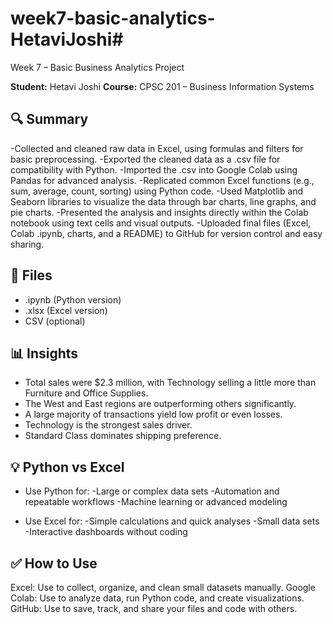 # week7-basic-analytics-HetaviJoshi#
 Week 7 – Basic Business Analytics Project

**Student:** Hetavi Joshi
**Course:** CPSC 201 – Business Information Systems

## 🔍 Summary
-Collected and cleaned raw data in Excel, using formulas and filters for basic preprocessing.
-Exported the cleaned data as a .csv file for compatibility with Python.
-Imported the .csv into Google Colab using Pandas for advanced analysis.
-Replicated common Excel functions (e.g., sum, average, count, sorting) using Python code.
-Used Matplotlib and Seaborn libraries to visualize the data through bar charts, line graphs, and pie charts.
-Presented the analysis and insights directly within the Colab notebook using text cells and visual outputs.
-Uploaded final files (Excel, Colab .ipynb, charts, and a README) to GitHub for version control and easy sharing.

## 📁 Files
- .ipynb (Python version)
- .xlsx (Excel version)
- CSV (optional)

## 📊 Insights
- Total sales were $2.3 million, with Technology selling a little more than Furniture and Office Supplies.
- The West and East regions are outperforming others significantly.
- A large majority of transactions yield low profit or even losses.
- Technology is the strongest sales driver.
- Standard Class dominates shipping preference.

## 💡 Python vs Excel
* Use Python for:
-Large or complex data sets
-Automation and repeatable workflows
-Machine learning or advanced modeling

* Use Excel for:
-Simple calculations and quick analyses
-Small data sets
-Interactive dashboards without coding

## ✅ How to Use
Excel: Use to collect, organize, and clean small datasets manually.
Google Colab: Use to analyze data, run Python code, and create visualizations.
GitHub: Use to save, track, and share your files and code with others.
